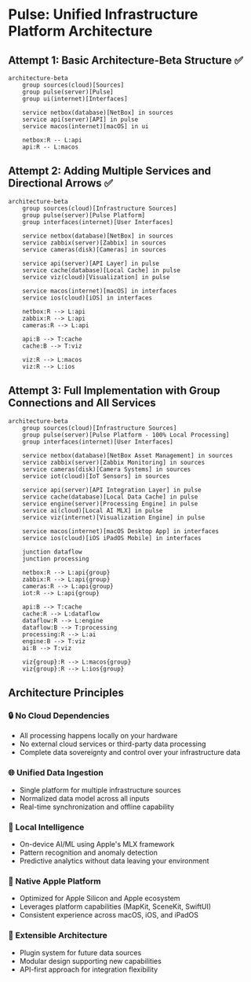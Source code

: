 # Pulse: Unified Infrastructure Platform Architecture

## Attempt 1: Basic Architecture-Beta Structure ✅

```mermaid
architecture-beta
    group sources(cloud)[Sources]
    group pulse(server)[Pulse]
    group ui(internet)[Interfaces]

    service netbox(database)[NetBox] in sources
    service api(server)[API] in pulse
    service macos(internet)[macOS] in ui

    netbox:R -- L:api
    api:R -- L:macos
```

## Attempt 2: Adding Multiple Services and Directional Arrows ✅

```mermaid
architecture-beta
    group sources(cloud)[Infrastructure Sources]
    group pulse(server)[Pulse Platform]
    group interfaces(internet)[User Interfaces]

    service netbox(database)[NetBox] in sources
    service zabbix(server)[Zabbix] in sources
    service cameras(disk)[Cameras] in sources

    service api(server)[API Layer] in pulse
    service cache(database)[Local Cache] in pulse
    service viz(cloud)[Visualization] in pulse

    service macos(internet)[macOS] in interfaces
    service ios(cloud)[iOS] in interfaces

    netbox:R --> L:api
    zabbix:R --> L:api
    cameras:R --> L:api
    
    api:B --> T:cache
    cache:B --> T:viz
    
    viz:R --> L:macos
    viz:R --> L:ios
```

## Attempt 3: Full Implementation with Group Connections and All Services

```mermaid
architecture-beta
    group sources(cloud)[Infrastructure Sources]
    group pulse(server)[Pulse Platform - 100% Local Processing]
    group interfaces(internet)[User Interfaces]

    service netbox(database)[NetBox Asset Management] in sources
    service zabbix(server)[Zabbix Monitoring] in sources
    service cameras(disk)[Camera Systems] in sources
    service iot(cloud)[IoT Sensors] in sources

    service api(server)[API Integration Layer] in pulse
    service cache(database)[Local Data Cache] in pulse
    service engine(server)[Processing Engine] in pulse
    service ai(cloud)[Local AI MLX] in pulse
    service viz(internet)[Visualization Engine] in pulse

    service macos(internet)[macOS Desktop App] in interfaces
    service ios(cloud)[iOS iPadOS Mobile] in interfaces

    junction dataflow
    junction processing

    netbox:R --> L:api{group}
    zabbix:R --> L:api{group}
    cameras:R --> L:api{group}
    iot:R --> L:api{group}

    api:B --> T:cache
    cache:R --> L:dataflow
    dataflow:R --> L:engine
    dataflow:B --> T:processing
    processing:R --> L:ai
    engine:B --> T:viz
    ai:B --> T:viz

    viz{group}:R --> L:macos{group}
    viz{group}:R --> L:ios{group}
```

## Architecture Principles

### 🔒 No Cloud Dependencies
- All processing happens locally on your hardware
- No external cloud services or third-party data processing
- Complete data sovereignty and control over your infrastructure data

### 🌐 Unified Data Ingestion
- Single platform for multiple infrastructure sources
- Normalized data model across all inputs
- Real-time synchronization and offline capability

### 🧠 Local Intelligence
- On-device AI/ML using Apple's MLX framework
- Pattern recognition and anomaly detection
- Predictive analytics without data leaving your environment

### 📱 Native Apple Platform
- Optimized for Apple Silicon and Apple ecosystem
- Leverages platform capabilities (MapKit, SceneKit, SwiftUI)
- Consistent experience across macOS, iOS, and iPadOS

### 🔄 Extensible Architecture
- Plugin system for future data sources
- Modular design supporting new capabilities
- API-first approach for integration flexibility